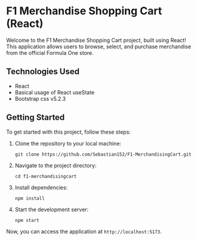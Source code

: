  # F1 Merchandise Shopping Cart (React)

Welcome to the F1 Merchandise Shopping Cart project, built using React! This application allows users to browse,
select, and purchase merchandise from the official Formula One store.

## Technologies Used

- React
- Basical usage of React useState
- Bootstrap css v5.2.3

## Getting Started

To get started with this project, follow these steps:

1. Clone the repository to your local machine:
   ```
   git clone https://github.com/Sebastian152/F1-MerchandisingCart.git
   ```
2. Navigate to the project directory:
   ```
   cd f1-merchandisingcart
   ```
3. Install dependencies:
   ```
   npm install
   ```
4. Start the development server:
   ```
   npm start
   ```

Now, you can access the application at `http://localhost:5173`.